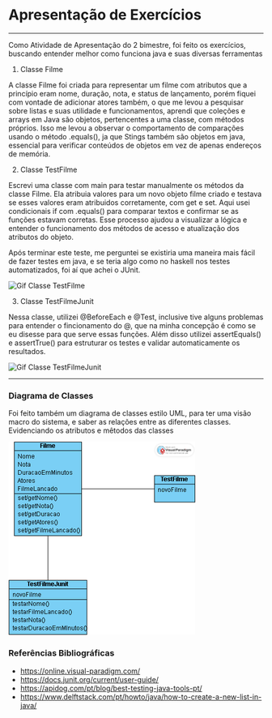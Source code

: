 # Apresentação de Exercícios
---
Como Atividade de Apresentação do 2 bimestre, foi feito os exercícios, buscando entender melhor como funciona java e suas diversas ferramentas

1. Classe Filme

A classe Filme foi criada para representar um filme com atributos que a princípio eram nome, duração, nota, e status de lançamento, porém fiquei com vontade de adicionar atores também, o que me levou a pesquisar sobre listas e suas utilidade e funcionamentos, aprendi que coleções e arrays em Java são objetos, pertencentes a uma classe, com métodos próprios. Isso me levou a observar o comportamento de comparações usando o método .equals(), ja que Stings também são objetos em java, essencial para verificar conteúdos de objetos em vez de apenas endereços de memória.

2. Classe TestFilme

Escrevi uma classe com main para testar manualmente os métodos da classe Filme. Ela atribuia valores para um novo objeto filme criado e testava se esses valores eram atribuidos corretamente, com get e set.
Aqui usei condicionais if com .equals() para comparar textos e confirmar se as funções estavam corretas. Esse processo ajudou a visualizar a lógica e entender o funcionamento dos métodos de acesso e atualização dos atributos do objeto.

Após terminar este teste, me perguntei se existiria uma maneira mais fácil de fazer testes em java, e se teria algo como no haskell nos testes automatizados, foi aí que achei o JUnit.

![Gif Classe TestFilme](./midias/2025-10-08-13-34-53-_online-video-cutter.com_.gif)

3. Classe TestFilmeJunit

Nessa classe, utilizei @BeforeEach e @Test, inclusive tive alguns problemas para entender o fincionamento do @, que na minha concepção é como se eu disesse para que serve essas funções. Além disso utilizei assertEquals() e assertTrue() para estruturar os testes e validar automaticamente os resultados.

![Gif Classe TestFilmeJunit](./midias/2025-10-08-13-35-21-_online-video-cutter.com_.gif)

---
### Diagrama de Classes

Foi feito também um diagrama de classes estilo UML, para ter uma visão macro do sistema, e saber as relações entre as diferentes classes. Evidenciando os atributos e mêtodos das classes

![Diagrama da Classe](./midias/diagramaParadigma.png)

### Referências Bibliográficas

- https://online.visual-paradigm.com/
- https://docs.junit.org/current/user-guide/
- https://apidog.com/pt/blog/best-testing-java-tools-pt/
- https://www.delftstack.com/pt/howto/java/how-to-create-a-new-list-in-java/
